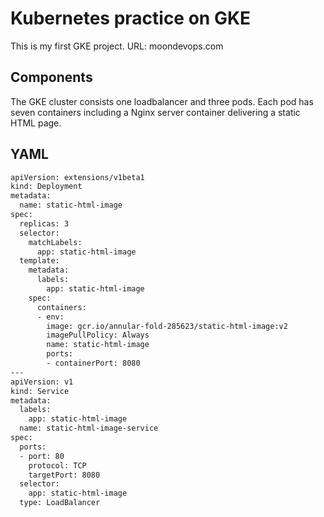 # Kubernetes practice on GKE
This is my first GKE project.
URL: moondevops.com 

## Components 
The GKE cluster consists one loadbalancer and three pods. 
Each pod has seven containers including a Nginx server container delivering a static HTML page.  

## YAML 

```bash
apiVersion: extensions/v1beta1
kind: Deployment
metadata: 
  name: static-html-image
spec:
  replicas: 3
  selector:
    matchLabels:
      app: static-html-image
  template:
    metadata:
      labels:
        app: static-html-image
    spec:
      containers:
      - env:
        image: gcr.io/annular-fold-285623/static-html-image:v2
        imagePullPolicy: Always
        name: static-html-image
        ports:
        - containerPort: 8080
---
apiVersion: v1
kind: Service
metadata:
  labels:
    app: static-html-image
  name: static-html-image-service
spec:
  ports:
  - port: 80
    protocol: TCP
    targetPort: 8080
  selector:
    app: static-html-image
  type: LoadBalancer


```